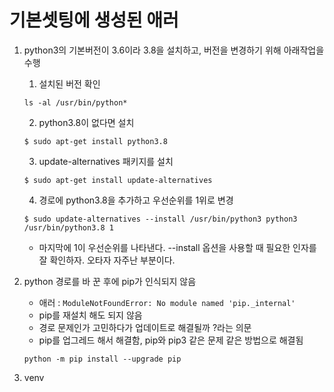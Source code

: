 # 기본셋팅에 생성된 애러

1. python3의 기본버전이 3.6이라 3.8을 설치하고, 버전을 변경하기 위해 아래작업을 수행
    1. 설치된 버전 확인
    ```
    ls -al /usr/bin/python*
    ```
    2. python3.8이 없다면 설치
    ```
    $ sudo apt-get install python3.8
    ```

    3. update-alternatives 패키지를 설치
    ```
    $ sudo apt-get install update-alternatives
    ```

    4. 경로에 python3.8을 추가하고 우선순위를 1위로 변경
    ```
    $ sudo update-alternatives --install /usr/bin/python3 python3 /usr/bin/python3.8 1
    ```
    - 마지막에 1이 우선순위를 나타낸다. --install 옵션을 사용할 때 필요한 인자를 잘 확인하자. 오타자 자주난 부분이다.

2. python 경로를 바 꾼 후에 pip가 인식되지 않음
    - 애러 : `ModuleNotFoundError: No module named 'pip._internal'`
    - pip를 재설치 해도 되지 않음
    - 경로 문제인가 고민하다가 업데이트로 해결될까 ?라는 의문
    - pip를 업그레드 해서 해결함, pip와 pip3 같은 문제 같은 방법으로 해결됨
    ```
    python -m pip install --upgrade pip
    ```

3. venv 
